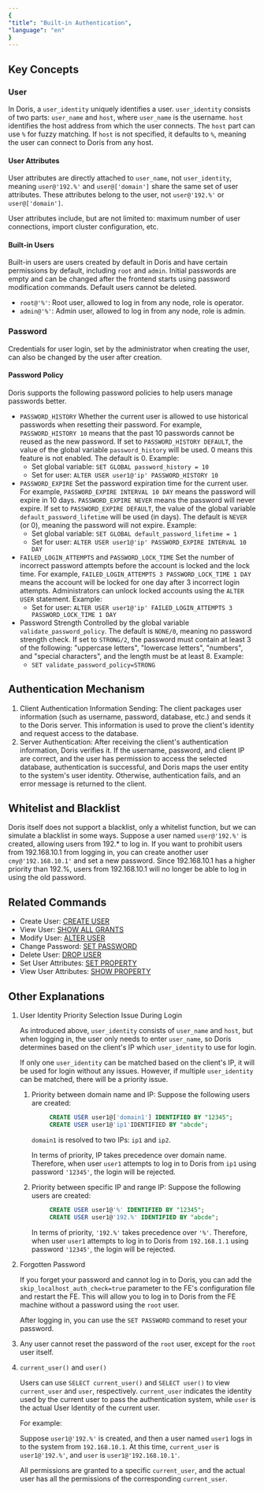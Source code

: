 ```yaml
---
{
"title": "Built-in Authentication",
"language": "en"
}
---
```


<!-- 
Licensed to the Apache Software Foundation (ASF) under one
or more contributor license agreements.  See the NOTICE file
distributed with this work for additional information
regarding copyright ownership.  The ASF licenses this file
to you under the Apache License, Version 2.0 (the
"License"); you may not use this file except in compliance
with the License.  You may obtain a copy of the License at

  http://www.apache.org/licenses/LICENSE-2.0

Unless required by applicable law or agreed to in writing,
software distributed under the License is distributed on an
"AS IS" BASIS, WITHOUT WARRANTIES OR CONDITIONS OF ANY
KIND, either express or implied.  See the License for the
specific language governing permissions and limitations
under the License.
-->

## Key Concepts

### User
In Doris, a `user_identity` uniquely identifies a user. `user_identity` consists of two parts: `user_name` and `host`, where `user_name` is the username. `host` identifies the host address from which the user connects. The `host` part can use `%` for fuzzy matching. If `host` is not specified, it defaults to `%`, meaning the user can connect to Doris from any host.

#### User Attributes
User attributes are directly attached to `user_name`, not `user_identity`, meaning `user@'192.%'` and `user@['domain']` share the same set of user attributes. These attributes belong to the user, not `user@'192.%'` or `user@['domain']`.

User attributes include, but are not limited to: maximum number of user connections, import cluster configuration, etc.

#### Built-in Users
Built-in users are users created by default in Doris and have certain permissions by default, including `root` and `admin`. Initial passwords are empty and can be changed after the frontend starts using password modification commands. Default users cannot be deleted.
- `root@'%'`: Root user, allowed to log in from any node, role is operator.
- `admin@'%'`: Admin user, allowed to log in from any node, role is admin.

### Password
Credentials for user login, set by the administrator when creating the user, can also be changed by the user after creation.

#### Password Policy
Doris supports the following password policies to help users manage passwords better.
- `PASSWORD_HISTORY`
  Whether the current user is allowed to use historical passwords when resetting their password. For example, `PASSWORD_HISTORY 10` means that the past 10 passwords cannot be reused as the new password. If set to `PASSWORD_HISTORY DEFAULT`, the value of the global variable `password_history` will be used. 0 means this feature is not enabled. The default is 0.
  Example:
    - Set global variable: `SET GLOBAL password_history = 10`
    - Set for user: `ALTER USER user1@'ip' PASSWORD_HISTORY 10`
- `PASSWORD_EXPIRE`
  Set the password expiration time for the current user. For example, `PASSWORD_EXPIRE INTERVAL 10 DAY` means the password will expire in 10 days. `PASSWORD_EXPIRE NEVER` means the password will never expire. If set to `PASSWORD_EXPIRE DEFAULT`, the value of the global variable `default_password_lifetime` will be used (in days). The default is `NEVER` (or 0), meaning the password will not expire.
  Example:
    - Set global variable: `SET GLOBAL default_password_lifetime = 1`
    - Set for user: `ALTER USER user1@'ip' PASSWORD_EXPIRE INTERVAL 10 DAY`
- `FAILED_LOGIN_ATTEMPTS` and `PASSWORD_LOCK_TIME`
  Set the number of incorrect password attempts before the account is locked and the lock time. For example, `FAILED_LOGIN_ATTEMPTS 3 PASSWORD_LOCK_TIME 1 DAY` means the account will be locked for one day after 3 incorrect login attempts. Administrators can unlock locked accounts using the `ALTER USER` statement.
  Example:
    - Set for user: `ALTER USER user1@'ip' FAILED_LOGIN_ATTEMPTS 3 PASSWORD_LOCK_TIME 1 DAY`
- Password Strength
  Controlled by the global variable `validate_password_policy`. The default is `NONE/0`, meaning no password strength check. If set to `STRONG/2`, the password must contain at least 3 of the following: "uppercase letters", "lowercase letters", "numbers", and "special characters", and the length must be at least 8.
  Example:
    - `SET validate_password_policy=STRONG`

## Authentication Mechanism
1. Client Authentication Information Sending: The client packages user information (such as username, password, database, etc.) and sends it to the Doris server. This information is used to prove the client's identity and request access to the database.
2. Server Authentication: After receiving the client's authentication information, Doris verifies it. If the username, password, and client IP are correct, and the user has permission to access the selected database, authentication is successful, and Doris maps the user entity to the system's user identity. Otherwise, authentication fails, and an error message is returned to the client.

## Whitelist and Blacklist
Doris itself does not support a blacklist, only a whitelist function, but we can simulate a blacklist in some ways. Suppose a user named `user@'192.%'` is created, allowing users from 192.* to log in. If you want to prohibit users from 192.168.10.1 from logging in, you can create another user `cmy@'192.168.10.1'` and set a new password. Since 192.168.10.1 has a higher priority than 192.%, users from 192.168.10.1 will no longer be able to log in using the old password.

## Related Commands
- Create User: [CREATE USER](../../sql-manual/sql-statements/Account-Management-Statements/CREATE-USER.md)
- View User: [SHOW ALL GRANTS](../../sql-manual/sql-statements/Show-Statements/SHOW-GRANTS.md)
- Modify User: [ALTER USER](../../sql-manual/sql-statements/Account-Management-Statements/ALTER-USER.md)
- Change Password: [SET PASSWORD](../../sql-manual/sql-statements/Account-Management-Statements/SET-PASSWORD.md)
- Delete User: [DROP USER](../../sql-manual/sql-statements/Account-Management-Statements/DROP-USER.md)
- Set User Attributes: [SET PROPERTY](../../sql-manual/sql-statements/Account-Management-Statements/SET-PROPERTY.md)
- View User Attributes: [SHOW PROPERTY](../../sql-manual/sql-statements/Show-Statements/SHOW-PROPERTY.md)

## Other Explanations
  1. User Identity Priority Selection Issue During Login

     As introduced above, `user_identity` consists of `user_name` and `host`, but when logging in, the user only needs to enter `user_name`, so Doris determines based on the client's IP which `user_identity` to use for login.

     If only one `user_identity` can be matched based on the client's IP, it will be used for login without any issues. However, if multiple `user_identity` can be matched, there will be a priority issue.
      1. Priority between domain name and IP:
         Suppose the following users are created:
         ```sql
              CREATE USER user1@['domain1'] IDENTIFIED BY "12345";
              CREATE USER user1@'ip1'IDENTIFIED BY "abcde";
         ```
         `domain1` is resolved to two IPs: `ip1` and `ip2`.

         In terms of priority, IP takes precedence over domain name. Therefore, when user `user1` attempts to log in to Doris from `ip1` using password `'12345'`, the login will be rejected.
     2. Priority between specific IP and range IP:
        Suppose the following users are created:
        ```sql
             CREATE USER user1@'%' IDENTIFIED BY "12345";
             CREATE USER user1@'192.%' IDENTIFIED BY "abcde";
        ```
        In terms of priority, `'192.%'` takes precedence over `'%'`. Therefore, when user `user1` attempts to log in to Doris from `192.168.1.1` using password `'12345'`, the login will be rejected.

  2. Forgotten Password

     If you forget your password and cannot log in to Doris, you can add the `skip_localhost_auth_check=true` parameter to the FE's configuration file and restart the FE. This will allow you to log in to Doris from the FE machine without a password using the `root` user.

     After logging in, you can use the `SET PASSWORD` command to reset your password.

  3. Any user cannot reset the password of the `root` user, except for the `root` user itself.

  4. `current_user()` and `user()`

        Users can use `SELECT current_user()` and `SELECT user()` to view `current_user` and `user`, respectively. `current_user` indicates the identity used by the current user to pass the authentication system, while `user` is the actual User Identity of the current user.

        For example:

        Suppose `user1@'192.%'` is created, and then a user named `user1` logs in to the system from `192.168.10.1`. At this time, `current_user` is `user1@'192.%'`, and `user` is `user1@'192.168.10.1'`.

        All permissions are granted to a specific `current_user`, and the actual user has all the permissions of the corresponding `current_user`.
